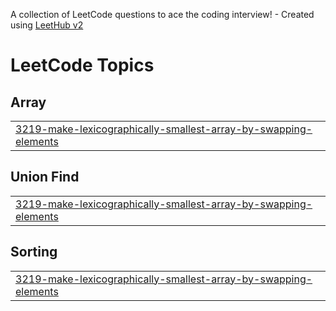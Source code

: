 A collection of LeetCode questions to ace the coding interview! - Created using [LeetHub v2](https://github.com/arunbhardwaj/LeetHub-2.0)


<!---LeetCode Topics Start-->
# LeetCode Topics
## Array
|  |
| ------- |
| [3219-make-lexicographically-smallest-array-by-swapping-elements](https://github.com/ayu-shiirathore/Daily_DSA_Questions/tree/master/3219-make-lexicographically-smallest-array-by-swapping-elements) |
## Union Find
|  |
| ------- |
| [3219-make-lexicographically-smallest-array-by-swapping-elements](https://github.com/ayu-shiirathore/Daily_DSA_Questions/tree/master/3219-make-lexicographically-smallest-array-by-swapping-elements) |
## Sorting
|  |
| ------- |
| [3219-make-lexicographically-smallest-array-by-swapping-elements](https://github.com/ayu-shiirathore/Daily_DSA_Questions/tree/master/3219-make-lexicographically-smallest-array-by-swapping-elements) |
<!---LeetCode Topics End-->